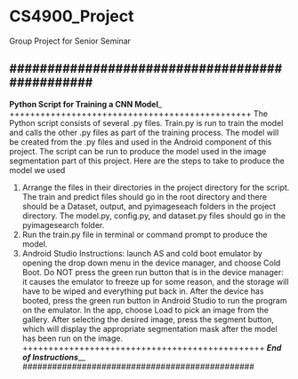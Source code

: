 # CS4900_Project
Group Project for Senior Seminar



###############################################
-----------------------------------------------
____Python Script for Training a CNN Model_____
+++++++++++++++++++++++++++++++++++++++++++++++
The Python script consists of several .py files. Train.py is run to train the model and calls the other .py files as part of the training process.
The model will be created from the .py files and used in the Android component of this project. The script can be run to produce the model used in the image segmentation part of this project. 
Here are the steps to take to produce the model we used
1. Arrange the files in their directories in the project directory for the script. The train and predict files should go in the root directory and there should be a Dataset, output, and pyimageseach folders in the project directory.
The model.py, config.py, and dataset.py files should go in the pyimagesearch folder.
2. Run the train.py file in terminal or command prompt to produce the model.
3. Android Studio Instructions: launch AS and cold boot emulator by opening the drop down menu in the device manager, and choose Cold Boot. Do NOT press the green run button that is in the device manager: it causes the emulator to freeze up for some reason, and the storage will have to be wiped and everything put back in. After the device has booted, press the green run button in Android Studio to run the program on the emulator. In the app, choose Load to pick an image from the gallery. After selecting the desired image, press the segment button, which will display the appropriate segmentation mask after the model has been run on the image.
+++++++++++++++++++++++++++++++++++++++++++++++
_________________End of Instructions___________________
###############################################
